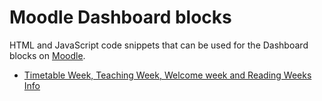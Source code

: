 # Moodle Dashboard blocks

HTML and JavaScript code snippets that can be used for the Dashboard blocks on [Moodle](https://moodle.org).

- [Timetable Week, Teaching Week, Welcome week and Reading Weeks Info](dashboard/timetableweek/README.md)
